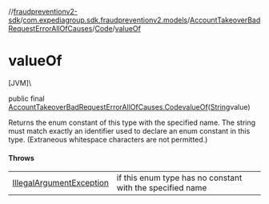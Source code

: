 //[fraudpreventionv2-sdk](../../../../index.md)/[com.expediagroup.sdk.fraudpreventionv2.models](../../index.md)/[AccountTakeoverBadRequestErrorAllOfCauses](../index.md)/[Code](index.md)/[valueOf](value-of.md)

# valueOf

[JVM]\

public final [AccountTakeoverBadRequestErrorAllOfCauses.Code](index.md)[valueOf](value-of.md)([String](https://docs.oracle.com/javase/8/docs/api/java/lang/String.html)value)

Returns the enum constant of this type with the specified name. The string must match exactly an identifier used to declare an enum constant in this type. (Extraneous whitespace characters are not permitted.)

#### Throws

| | |
|---|---|
| [IllegalArgumentException](https://kotlinlang.org/api/latest/jvm/stdlib/kotlin/-illegal-argument-exception/index.html) | if this enum type has no constant with the specified name |
